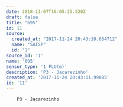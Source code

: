 ```yaml
---
date: 2018-11-07T16:05:25.520Z
draft: false
title: "695"
id: 11
source:
  created_at: "2017-11-24 20:43:10.664712"
  name: "SAISP"
  id: "1"
source_id: '1'
name: '695'
sensor_type: '1 FLU(m)'
description: 'P3 - Jacarezinho'
created_at: '2017-11-24 20:43:11.99885'
id: '11'
---
```

		P3 - Jacarezinho